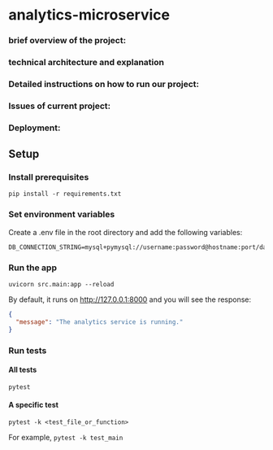 # analytics-microservice

### brief overview of the project:

### technical architecture and explanation

### Detailed instructions on how to run our project:


### Issues of current project:


### Deployment:

###


## Setup

### Install prerequisites

```shell
pip install -r requirements.txt
```
### Set environment variables

Create a .env file in the root directory and add the following variables:

```shell
DB_CONNECTION_STRING=mysql+pymysql://username:password@hostname:port/database_name
```

### Run the app

```shell
uvicorn src.main:app --reload
```

By default, it runs on http://127.0.0.1:8000 and you will see the response:

```json
{
  "message": "The analytics service is running."
}
```

### Run tests

#### All tests

```shell
pytest
```

#### A specific test

```shell
pytest -k <test_file_or_function>
```

For example, `pytest -k test_main`

